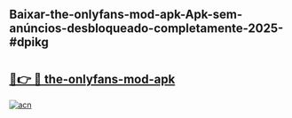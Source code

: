 ## Baixar-the-onlyfans-mod-apk-Apk-sem-anúncios-desbloqueado-completamente-2025-#dpikg

# <h2><a href="https://ainizakaria.my?title=the-onlyfans-mod-apk&ref=22M">🔗👉 🔴 the-onlyfans-mod-apk</a></h2>

[![acn](https://github.com/user-attachments/assets/0f9c940e-d8b0-45ae-aac7-cd30a18b3e1c)](https://ainizakaria.my?title=the-onlyfans-mod-apk&ref=22M)

